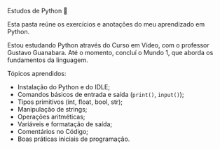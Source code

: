 Estudos de Python 🐍 

Esta pasta reúne os exercícios e anotações do meu aprendizado em Python.

Estou estudando Python através do Curso em Vídeo, com o professor Gustavo Guanabara. Até o momento, concluí o Mundo 1, que aborda os fundamentos da linguagem.

Tópicos aprendidos:
- Instalação do Python e do IDLE;
- Comandos básicos de entrada e saída (`print()`, `input()`);
- Tipos primitivos (int, float, bool, str);
- Manipulação de strings;
- Operações aritméticas;
- Variáveis e formatação de saída;
- Comentários no Código;
- Boas práticas iniciais de programação.

